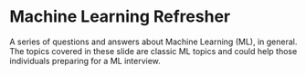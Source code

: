 # Machine Learning Refresher

A series of questions and answers about Machine Learning (ML),
in general. The topics covered in these slide are classic
ML topics and could help those individuals preparing for
a ML interview.
